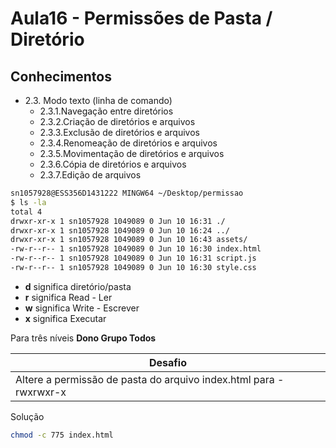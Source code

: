# Aula16 - Permissões de Pasta / Diretório

## Conhecimentos
- 2.3. Modo texto (linha de comando)
	- 2.3.1.Navegação entre diretórios
	- 2.3.2.Criação de diretórios e arquivos
	- 2.3.3.Exclusão de diretórios e arquivos
	- 2.3.4.Renomeação de diretórios e arquivos
	- 2.3.5.Movimentação de diretórios e arquivos
	- 2.3.6.Cópia de diretórios e arquivos
	- 2.3.7.Edição de arquivos

```bash
sn1057928@ESS356D1431222 MINGW64 ~/Desktop/permissao
$ ls -la
total 4
drwxr-xr-x 1 sn1057928 1049089 0 Jun 10 16:31 ./
drwxr-xr-x 1 sn1057928 1049089 0 Jun 10 16:24 ../
drwxr-xr-x 1 sn1057928 1049089 0 Jun 10 16:43 assets/
-rw-r--r-- 1 sn1057928 1049089 0 Jun 10 16:30 index.html
-rw-r--r-- 1 sn1057928 1049089 0 Jun 10 16:31 script.js
-rw-r--r-- 1 sn1057928 1049089 0 Jun 10 16:30 style.css
```
- **d** significa diretório/pasta
- **r** significa Read - Ler
- **w** significa Write - Escrever
- **x** significa Executar

Para três níveis **Dono Grupo Todos**

|Desafio|
|-|
|Altere a permissão de pasta do arquivo index.html para -rwxrwxr-x|

Solução
```bash
chmod -c 775 index.html
```